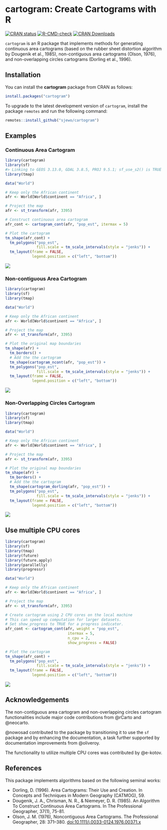 cartogram: Create Cartograms with R
================

<!-- badges: start -->

[![CRAN
status](https://www.r-pkg.org/badges/version/cartogram)](https://cran.r-project.org/package=cartogram)
[![R-CMD-check](https://github.com/sjewo/cartogram/actions/workflows/R-CMD-check.yaml/badge.svg)](https://github.com/sjewo/cartogram/actions/workflows/R-CMD-check.yaml)
[![CRAN
Downloads](https://cranlogs.r-pkg.org/badges/cartogram)](https://cran.r-project.org/package=cartogram)
<!-- badges: end -->

`cartogram` is an R package that implements methods for generating
continuous area cartograms (based on the rubber sheet distortion
algorithm by Dougenik et al., 1985), non-contiguous area cartograms
(Olson, 1976), and non-overlapping circles cartograms (Dorling et al.,
1996).

## Installation

You can install the **cartogram** package from CRAN as follows:

``` r
install.packages("cartogram")
```

To upgrade to the latest development version of `cartogram`, install the
package `remotes` and run the following command:

``` r
remotes::install_github("sjewo/cartogram")
```

## Examples

### Continuous Area Cartogram

``` r
library(cartogram)
library(sf)
#> Linking to GEOS 3.13.0, GDAL 3.8.5, PROJ 9.5.1; sf_use_s2() is TRUE
library(tmap)

data("World")

# Keep only the African continent
afr <- World[World$continent == "Africa", ]

# Project the map
afr <- st_transform(afr, 3395)

# Construct continuous area cartogram
afr_cont <- cartogram_cont(afr, "pop_est", itermax = 5)

# Plot the cartogram
tm_shape(afr_cont) +
  tm_polygons("pop_est",
              fill.scale = tm_scale_intervals(style = "jenks")) +
  tm_layout(frame = FALSE,
            legend.position = c("left", "bottom"))
```

![](man/figures/README-cont-1.png)<!-- -->

### Non-contiguous Area Cartogram

``` r
library(cartogram)
library(sf)
library(tmap)

data("World")

# Keep only the African continent
afr <- World[World$continent == "Africa", ]

# Project the map
afr <- st_transform(afr, 3395)

# Plot the original map boundaries
tm_shape(afr) +
  tm_borders() +
  # Add the the cartogram
  tm_shape(cartogram_ncont(afr, "pop_est")) +
  tm_polygons("pop_est",
              fill.scale = tm_scale_intervals(style = "jenks")) +
  tm_layout(frame = FALSE,
            legend.position = c("left", "bottom"))
```

![](man/figures/README-ncont-1.png)<!-- -->

### Non-Overlapping Circles Cartogram

``` r
library(cartogram)
library(sf)
library(tmap)

data("World")

# Keep only the African continent
afr <- World[World$continent == "Africa", ]

# Project the map
afr <- st_transform(afr, 3395)

# Plot the original map boundaries
tm_shape(afr) +
  tm_borders() +
  # Add the the cartogram
  tm_shape(cartogram_dorling(afr, "pop_est")) +
  tm_polygons("pop_est",
              fill.scale = tm_scale_intervals(style = "jenks")) +
  tm_layout(frame = FALSE,
            legend.position = c("left", "bottom"))
```

![](man/figures/README-dorling-1.png)<!-- -->

## Use multiple CPU cores

``` r
library(cartogram)
library(sf)
library(tmap)
library(future)
library(future.apply)
library(parallelly)
library(progressr)

data("World")

# Keep only the African continent
afr <- World[World$continent == "Africa", ]

# Project the map
afr <- st_transform(afr, 3395)

# Create cartogram using 2 CPU cores on the local machine
# This can speed up computation for larger datasets.
# Set show_progress to TRUE for a progress indicator.
afr_cont <- cartogram_cont(afr, weight = "pop_est",
                            itermax = 5, 
                            n_cpu = 2,
                            show_progress = FALSE)

# Plot the cartogram
tm_shape(afr_cont) +
  tm_polygons("pop_est",
              fill.scale = tm_scale_intervals(style = "jenks")) +
  tm_layout(frame = FALSE,
            legend.position = c("left", "bottom"))
```

![](man/figures/README-parallel-1.png)<!-- -->

## Acknowledgements

The non-contiguous area cartogram and non-overlapping circles cartogram
functionalities include major code contributions from @rCarto and
@neocarto.

@nowosad contributed to the package by transitioning it to use the `sf`
package and by enhancing the documentation, a task further supported by
documentation improvements from @oliveroy.

The functionality to utilize multiple CPU cores was contributed by
@e-kotov.

## References

This package implements algorithms based on the following seminal works:

- Dorling, D. (1996). Area Cartograms: Their Use and Creation. In
  Concepts and Techniques in Modern Geography (CATMOG), 59.
- Dougenik, J. A., Chrisman, N. R., & Niemeyer, D. R. (1985). An
  Algorithm To Construct Continuous Area Cartograms. In The Professional
  Geographer, 37(1), 75-81.
- Olson, J. M. (1976), Noncontiguous Area Cartograms. The Professional
  Geographer, 28: 371–380.
  [doi:10.1111/j.0033-0124.1976.00371.x](https://doi.org/10.1111/j.0033-0124.1976.00371.x)
